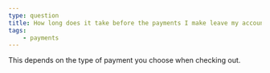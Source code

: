 ```yaml
---
type: question
title: How long does it take before the payments I make leave my account? 
tags:
    - payments
---
```


This depends on the type of payment you choose when checking out.